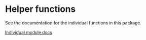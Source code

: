 # Helper functions

See the documentation for the individual functions in this package.

[Individual module docs](./docs/modules.md)